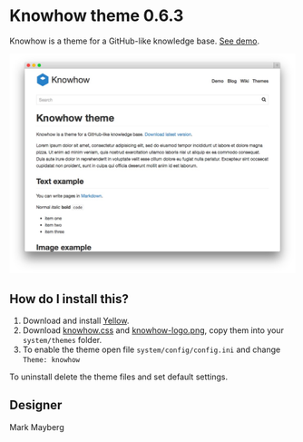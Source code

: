 Knowhow theme 0.6.3
===================
Knowhow is a theme for a GitHub-like knowledge base. [See demo](http://demo.datenstrom.se/themes/knowhow-theme).

[![Screenshot](knowhow-theme.jpg?raw=true)](http://demo.datenstrom.se/themes/knowhow-theme)

How do I install this?
----------------------
1. Download and install [Yellow](https://github.com/datenstrom/yellow/).  
2. Download [knowhow.css](knowhow.css?raw=true) and [knowhow-logo.png](knowhow-logo.png?raw=true), copy them into your `system/themes` folder.  
3. To enable the theme open file `system/config/config.ini` and change `Theme: knowhow`

To uninstall delete the theme files and set default settings.

Designer
--------
Mark Mayberg